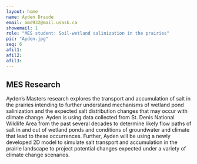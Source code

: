 ```yaml
---
layout: home
name: Ayden Draude
email: amd932@mail.usask.ca
showemail: 1    
role: "MES student: Soil-wetland salinization in the prairies"
pic: "Ayden.jpg"
seq: 6
afil1:
afil2:
afil3:
---
```


## MES Research

Ayden’s Masters research explores the transport and accumulation of salt in the prairies intending to further understand mechanisms of wetland pond salinization and the expected salt distribution changes that may occur with climate change. Ayden is using data collected from St. Denis National Wildlife Area from the past several decades to determine likely flow paths of salt in and out of wetland ponds and conditions of groundwater and climate that lead to these occurrences. Further, Ayden will be using a newly developed 2D model to simulate salt transport and accumulation in the prairie landscape to project potential changes expected under a variety of climate change scenarios.
